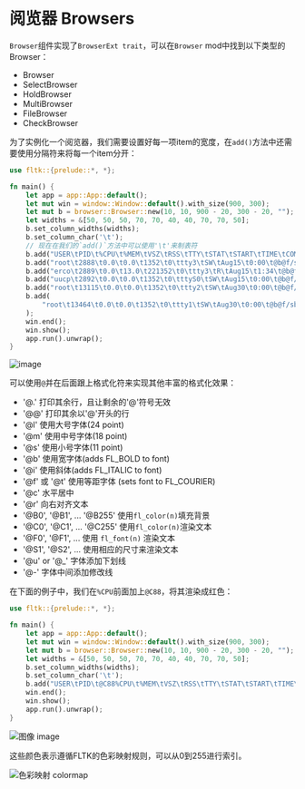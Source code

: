 # 阅览器 Browsers

`Browser`组件实现了`BrowserExt trait`，可以在`Browser` mod中找到以下类型的Browser：
- Browser
- SelectBrowser
- HoldBrowser
- MultiBrowser
- FileBrowser
- CheckBrowser

为了实例化一个阅览器，我们需要设置好每一项item的宽度，在`add()`方法中还需要使用分隔符来将每一个item分开：

```rust
use fltk::{prelude::*, *};

fn main() {
    let app = app::App::default();
    let mut win = window::Window::default().with_size(900, 300);
    let mut b = browser::Browser::new(10, 10, 900 - 20, 300 - 20, "");
    let widths = &[50, 50, 50, 70, 70, 40, 40, 70, 70, 50];
    b.set_column_widths(widths);
    b.set_column_char('\t');
    // 现在在我们的`add()`方法中可以使用'\t'来制表符
    b.add("USER\tPID\t%CPU\t%MEM\tVSZ\tRSS\tTTY\tSTAT\tSTART\tTIME\tCOMMAND");
    b.add("root\t2888\t0.0\t0.0\t1352\t0\ttty3\tSW\tAug15\t0:00\t@b@f/sbin/mingetty tty3");
    b.add("erco\t2889\t0.0\t13.0\t221352\t0\ttty3\tR\tAug15\t1:34\t@b@f/usr/local/bin/render a35 0004");
    b.add("uucp\t2892\t0.0\t0.0\t1352\t0\tttyS0\tSW\tAug15\t0:00\t@b@f/sbin/agetty -h 19200 ttyS0 vt100");
    b.add("root\t13115\t0.0\t0.0\t1352\t0\ttty2\tSW\tAug30\t0:00\t@b@f/sbin/mingetty tty2");
    b.add(
        "root\t13464\t0.0\t0.0\t1352\t0\ttty1\tSW\tAug30\t0:00\t@b@f/sbin/mingetty tty1 --noclear",
    );
    win.end();
    win.show();
    app.run().unwrap();
}
```

![image](https://user-images.githubusercontent.com/37966791/145733437-e3061015-12fa-4f2e-a1e3-01f59c4b189d.png)

可以使用`@`并在后面跟上格式化符来实现其他丰富的格式化效果：
- '@.' 打印其余行，且让剩余的'@'符号无效
- '@@' 打印其余以'@'开头的行
- '@l' 使用大号字体(24 point) 
- '@m' 使用中号字体(18 point)
- '@s' 使用小号字体(11 point)
- '@b' 使用宽字体(adds FL_BOLD to font)
- '@i' 使用斜体(adds FL_ITALIC to font)
- '@f' 或 '@t' 使用等距字体 (sets font to FL_COURIER)
- '@c' 水平居中
- '@r' 向右对齐文本
- '@B0', '@B1', ... '@B255' 使用`fl_color(n)`填充背景
- '@C0', '@C1', ... '@C255' 使用`fl_color(n)`渲染文本
- '@F0', '@F1', ... 使用 `fl_font(n)` 渲染文本
- '@S1', '@S2', ... 使用相应的尺寸来渲染文本
- '@u' or '@_' 字体添加下划线
- '@-' 字体中间添加修改线

在下面的例子中，我们在`%CPU`前面加上`@C88`，将其渲染成红色：
```rust
use fltk::{prelude::*, *};

fn main() {
    let app = app::App::default();
    let mut win = window::Window::default().with_size(900, 300);
    let mut b = browser::Browser::new(10, 10, 900 - 20, 300 - 20, "");
    let widths = &[50, 50, 50, 70, 70, 40, 40, 70, 70, 50];
    b.set_column_widths(widths);
    b.set_column_char('\t');
    b.add("USER\tPID\t@C88%CPU\t%MEM\tVSZ\tRSS\tTTY\tSTAT\tSTART\tTIME\tCOMMAND");
    win.end();
    win.show();
    app.run().unwrap();
}
```

![图像 image](https://user-images.githubusercontent.com/37966791/145733713-2fe3207d-25f7-4acd-ae91-754679c5696a.png)

这些颜色表示遵循FLTK的色彩映射规则，可以从0到255进行索引。

![色彩映射 colormap](https://www.fltk.org/doc-1.4/fltk-colormap.png)